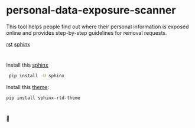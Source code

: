 # personal-data-exposure-scanner
This tool helps people find out where their personal information is exposed online and provides step-by-step guidelines for removal requests.

[rst](https://www.sphinx-doc.org/en/master/usage/restructuredtext/basics.html)
[sphinx](https://www.sphinx-doc.org/en/master)

#
Install this [sphinx](https://www.sphinx-doc.org/en/master/usage/installation.html)
```bash
 pip install -U sphinx
```
Install this [theme](https://sphinx-themes.org/sample-sites/sphinx-rtd-theme/):
```bash
pip install sphinx-rtd-theme
```
#
🚧
